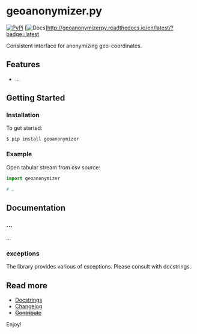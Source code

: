 # geoanonymizer.py

[![PyPi](https://img.shields.io/pypi/v/geoanonymizer.svg)](https://pypi.python.org/pypi/geoanonymizer)
[![Docs](https://readthedocs.org/projects/geoanonymizerpy/badge/?version=latest)]http://geoanonymizerpy.readthedocs.io/en/latest/?badge=latest

Consistent interface for anonymizing geo-coordinates.

## Features

- …

## Getting Started

### Installation

To get started:

```
$ pip install geoanonymizer
```

### Example

Open tabular stream from csv source:

```python
import geoanonymizer

# …

```

## Documentation

### …

…

### exceptions

The library provides various of exceptions. Please consult with docstrings.

## Read more

- [Docstrings](https://github.com/sjorek/geoanonymizer.py/tree/master/geoanonymizer)
- [Changelog](https://github.com/sjorek/geoanonymizer.py/commits/master)
- ~~[Contribute](CONTRIBUTING.md)~~

Enjoy!

